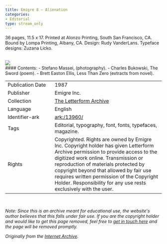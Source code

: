 ```yaml
---
title: Emigre 8 – Alienation
categories:
- Editorial
type: stream_only
---
```

36 pages, 11.5 x 17. Printed at Alonzo Printing, South San Francisco, CA. Bound by Lompa Printing, Albany, CA. Design: Rudy VanderLans. Typeface designs: Zuzana Licko.
<!-- more -->
<br>
<a href="https://archive.org/details/LFAEmigre0008"><img src="https://archive.org/download/LFAEmigre0008/LFA_Emigre_0008_0001.jpg "></a>
<br>
#### Contents:
- Stefano Massei, (photography).
- Charles Bukowski, The Sword (poem).
- Brett Easton Ellis, Less Than Zero (extracts from novel).

<table>
  <tr>
    <td style="width:30%">Publication Date</td>
    <td>1987</td>
  </tr>
  <tr>
    <td style="width:30%">Publisher</td>
    <td>Emigre Inc.</td>
  </tr>
  <tr>
    <td style="width:30%">Collection</td>
    <td><a href="https://letterformarchive.org">The Letterform Archive</a></td>
  </tr>
  <tr>
    <td style="width:30%">Language</td>
    <td>English</td>
  </tr>
  <tr>
    <td style="width:30%">Identifier-ark</td>
    <td><a href="https://archive.org/details/LFAEmigre0008">ark:/13960/</a></td>
  </tr>
  <tr>
    <td style="width:30%">Tags</td>
    <td>Editorial, typography, font, fonts, typefaces, magazine.</td>
  </tr>
  <tr>
    <td style="width:30%">Rights</td>
    <td>Copyrighted. Rights are owned by Emigre Inc. Copyright holder has given Letterform Archive permission to provide access to the digitized work online. Transmission or reproduction of materials protected by copyright beyond that allowed by fair use requires written permission of the Copyright Holder. Responsibility for any use rests exclusively with the user.</td>
  </tr>
</table>
<br>

_Note: Since this is an archive meant for educational use, the website's author believes that this falls under fair use. If you are the copyright holder and would like to get this page removed, feel free to [get in touch here](https://marier.design/about) and the page will be removed promptly._

_Originally from the [Internet Archive](https://archive.org/details/LFAEmigre0008/)._
